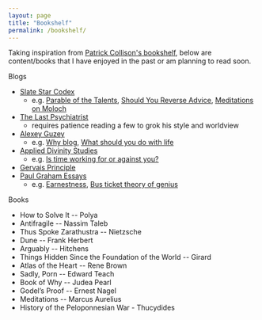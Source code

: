 ```yaml
---
layout: page
title: "Bookshelf"
permalink: /bookshelf/
---
```


Taking inspiration from [Patrick Collison's bookshelf](https://patrickcollison.com/bookshelf), below 
are content/books that I have enjoyed in the past or am planning to read soon.

Blogs
- [Slate Star Codex](https://slatestarcodex.com/)
    - e.g. [Parable of the Talents](https://slatestarcodex.com/2015/01/31/the-parable-of-the-talents/),  [Should You Reverse Advice](https://slatestarcodex.com/2014/03/24/should-you-reverse-any-advice-you-hear/), [Meditations on Moloch](https://slatestarcodex.com/2014/07/30/meditations-on-moloch/)
- [The Last Psychiatrist](https://thelastpsychiatrist.com/)
    - requires patience reading a few to grok his style and worldview
- [Alexey Guzey](https://guzey.com/) 
    - e.g. [Why blog](https://guzey.com/personal/why-have-a-blog/), [What should you do with life](https://guzey.com/personal/what-should-you-do-with-your-life/)
- [Applied Divinity Studies](https://applieddivinitystudies.com/)
    - e.g. [Is time working for or against you?](https://applieddivinitystudies.com/time/)
- [Gervais Principle](https://www.ribbonfarm.com/2009/10/07/the-gervais-principle-or-the-office-according-to-the-office/)
- [Paul Graham Essays](http://www.paulgraham.com/articles.html)
    - e.g. [Earnestness](http://www.paulgraham.com/earnest.html), [Bus ticket theory of genius](http://www.paulgraham.com/genius.html)

Books
- How to Solve It -- Polya
- Antifragile -- Nassim Taleb
- Thus Spoke Zarathustra -- Nietzsche
- Dune -- Frank Herbert
- Arguably -- Hitchens
- Things Hidden Since the Foundation of the World -- Girard
- Atlas of the Heart -- Rene Brown
- Sadly, Porn -- Edward Teach
- Book of Why -- Judea Pearl
- Godel’s Proof -- Ernest Nagel
- Meditations -- Marcus Aurelius
- History of the Peloponnesian War - Thucydides

